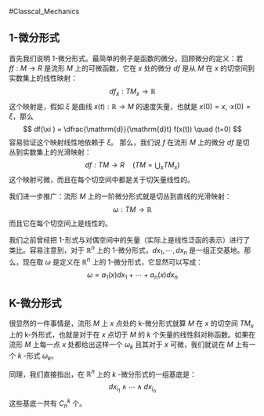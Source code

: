 #Classcal_Mechanics 

## 1-微分形式
首先我们说明 1-微分形式。最简单的例子是函数的微分。回顾微分的定义：若 $ff: M \rightarrow R$ 是流形 $M$ 上的可微函数，它在 $x$ 处的微分 $df$ 是从 $M$ 在 $x$ 的切空间到实数集上的线性映射：
$$
df_{x}:TM_{x} \rightarrow \mathbb{R}
$$
这个映射是，假如 $\xi$ 是曲线 $x (t):\mathbb{R} \rightarrow M$ 的速度矢量，也就是 $x (0) = x ,\cdot x (0) = \xi$，那么
$$
df(\xi ) = \dfrac{\mathrm{d}}{\mathrm{d}t} f(x(t)) \quad (t=0)
$$
容易验证这个映射线性地依赖于 $\xi$。
那么，我们说 $f$ 在流形 $M$ 上的微分 $df$ 是切丛到实数集上的光滑映射：
$$
df : TM  \rightarrow R  \quad (TM  = \bigcup_{x} TM_{x})
$$
这个映射可微，而且在每个切空间中都是关于切矢量线性的。

我们进一步推广：流形 $M$ 上的一阶微分形式就是切丛到直线的光滑映射：
$$
\omega : TM \rightarrow \mathbb{R}
$$
而且它在每个切空间上是线性的。


我们之前曾经把 1-形式与对偶空间中的矢量（实际上是线性泛函的表示）进行了类比。容易注意到，对于 $\mathbb{R}^{n}$ 上的 1-微分形式，$dx_{1},\cdots,dx_{n}$ 是一组正交基地。那么，现在取 $\omega$ 是定义在 $\mathbb{R}^n$ 上的 1-微分形式，它显然可以写成：
$$
\omega = a_{1} (x) dx_{1} +  \cdots + a_{n}(x) dx_{n}
$$

## K-微分形式
很显然的一件事情是，流形 $M$ 上 $x$ 点处的 k-微分形式就算 $M$ 在 $x$ 的切空间 $TM_{x}$ 上的 k-外形式，也就是对于在 $x$ 点切于 $M$ 的 $k$ 个矢量的线性斜对称函数。如果在流形 $M$ 上每一点 $x$ 处都给出这样一个 $\omega_{k}$ 且其对于 $x$ 可微，我们就说在 $M$ 上有一个 $k$ -形式 $\omega_{k}$。

同理，我们直接指出，在 $\mathbb{R}^{n}$ 上的 $k$ -微分形式的一组基底是：
$$
dx_{i_{1}} \wedge \cdots  \wedge dx_{i_{n}}
$$
这些基底一共有 $C_{n}^{k}$ 个。



